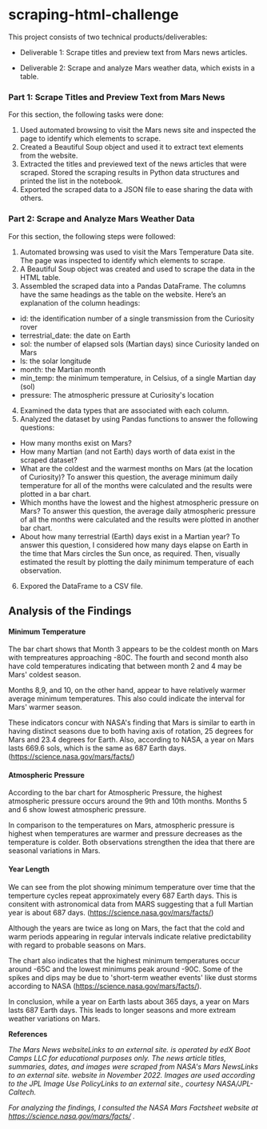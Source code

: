 # scraping-html-challenge

This project consists of two technical products/deliverables:

* Deliverable 1: Scrape titles and preview text from Mars news articles.

* Deliverable 2: Scrape and analyze Mars weather data, which exists in a table.

### Part 1: Scrape Titles and Preview Text from Mars News

For this section, the following tasks were done:

1. Used automated browsing to visit the Mars news site and inspected the page to identify which elements to scrape.
2. Created a Beautiful Soup object and used it to extract text elements from the website.
3. Extracted the titles and previewed text of the news articles that were scraped. Stored the scraping results in Python data structures and printed the list in the notebook. 
4. Exported the scraped data to a JSON file to ease sharing the data with others. 

### Part 2: Scrape and Analyze Mars Weather Data

For this section, the following steps were followed:

1. Automated browsing was used to visit the Mars Temperature Data site. The page was inspected to identify which elements to scrape. 
2. A Beautiful Soup object was created and used to scrape the data in the HTML table.
3. Assembled the scraped data into a Pandas DataFrame. The columns have the same headings as the table on the website. Here’s an explanation of the column headings:
* id: the identification number of a single transmission from the Curiosity rover
* terrestrial_date: the date on Earth
* sol: the number of elapsed sols (Martian days) since Curiosity landed on Mars
* ls: the solar longitude
* month: the Martian month
* min_temp: the minimum temperature, in Celsius, of a single Martian day (sol)
* pressure: The atmospheric pressure at Curiosity's location
4. Examined the data types that are associated with each column.
5. Analyzed the dataset by using Pandas functions to answer the following questions:
* How many months exist on Mars?
* How many Martian (and not Earth) days worth of data exist in the scraped dataset?
* What are the coldest and the warmest months on Mars (at the location of Curiosity)? To answer this question, the average minimum daily temperature for all of the months were calculated and the results were plotted in a bar chart.
* Which months have the lowest and the highest atmospheric pressure on Mars? To answer this question, the average daily atmospheric pressure of all the months were calculated and the results were plotted in another bar chart.
* About how many terrestrial (Earth) days exist in a Martian year? To answer this question, I considered how many days elapse on Earth in the time that Mars circles the Sun once, as required. Then, visually estimated the result by plotting the daily minimum temperature of each observation.
6. Expored the DataFrame to a CSV file. 

## Analysis of the Findings

#### Minimum Temperature
The bar chart shows that Month 3 appears to be the coldest month on Mars with tempreatures approaching -80C. The fourth and second month also have cold temperatures indicating that between month 2 and 4 may be Mars' coldest season. 

Months 8,9, and 10, on the other hand, appear to have relatively warmer average minimum temperatures. This also could indicate the interval for Mars' warmer season. 

These indicators concur with NASA's finding that Mars is similar to earth in having distinct seasons due to both having axis of rotation, 25 degrees for Mars and 23.4 degrees for Earth. Also, according to NASA, a year on Mars lasts 669.6 sols, which is the same as 687 Earth days. 
(https://science.nasa.gov/mars/facts/)

#### Atmospheric Pressure
According to the bar chart for Atmospheric Pressure, the highest atmospheric pressure occurs around the 9th and 10th months. Months 5 and 6 show lowest atmospheric pressure. 

In comparison to the temperatures on Mars, atmospheric pressure is highest when temperatures are warmer and pressure decreases as the temperature is colder. Both observations strengthen the idea that there are seasonal variations in Mars. 

#### Year Length
We can see from the plot showing minimum temperature over time that the temperture cycles repeat approximately every 687 Earth days. This is consitent with astronomical data from MARS suggesting that a full Martian year is about 687 days. (https://science.nasa.gov/mars/facts/) 

Although the years are twice as long on Mars, the fact that the cold and warm periods appearing in regular intervals indicate relative predictability with regard to probable seasons on Mars. 

The chart also indicates that the highest minimum temperatures occur around -65C and the lowest minimums peak around -90C. Some of the spikes and dips may be due to 'short-term weather events' like dust storms according to NASA (https://science.nasa.gov/mars/facts/). 

In conclusion, while a year on Earth lasts about 365 days, a year on Mars lasts 687 Earth days. This leads to longer seasons and more extream weather variations on Mars. 

**References**

*The Mars News websiteLinks to an external site. is operated by edX Boot Camps LLC for educational purposes only. The news article titles, summaries, dates, and images were scraped from NASA's Mars NewsLinks to an external site. website in November 2022. Images are used according to the JPL Image Use PolicyLinks to an external site., courtesy NASA/JPL-Caltech.*

*For analyzing the findings, I consulted the NASA Mars Factsheet website at https://science.nasa.gov/mars/facts/ .* 